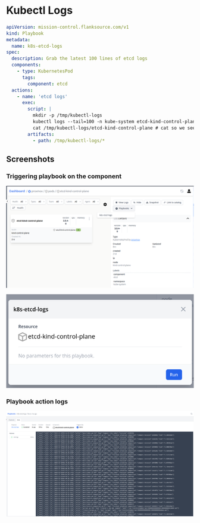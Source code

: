 # Kubectl Logs

```yaml title="kubectl-logs.yaml"
apiVersion: mission-control.flanksource.com/v1
kind: Playbook
metadata:
  name: k8s-etcd-logs
spec:
  description: Grab the latest 100 lines of etcd logs
  components:
    - type: KubernetesPod
      tags:
        component: etcd
  actions:
    - name: 'etcd logs'
      exec:
        script: |
          mkdir -p /tmp/kubectl-logs
          kubectl logs --tail=100 -n kube-system etcd-kind-control-plane > /tmp/kubectl-logs/etcd-kind-control-plane
          cat /tmp/kubectl-logs/etcd-kind-control-plane # cat so we see them in the playbooks action logs
        artifacts:
          - path: /tmp/kubectl-logs/*
```

## Screenshots

### Triggering playbook on the component

![Playbook trigger](../../images/etcd-kind-component-playbook.png)

![Trigger Playbook](../../images/etcd-component-playbook-trigger-popup.png)

### Playbook action logs

![Playbook action logs](../../images/etcd-component-kubectl-logs.png)
